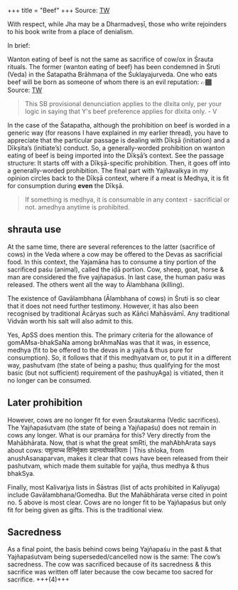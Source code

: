 +++
title = "Beef"
+++
Source: [TW](https://x.com/GhorAngirasa/status/1728965005855658298)

With respect, while Jha may be a Dharmadveṣī, those who write rejoinders to his book write from a place of denialism. 

In brief:

Wanton eating of beef is not the same as sacrifice of cow/ox in Śrauta rituals. The former (wanton eating of beef) has been condemned in Śruti (Veda) in the Śatapatha Brāhmaṇa of the Śuklayajurveda. One who eats beef will be born as someone of whom there is an evil reputation: 👉🏾 Source: [TW](https://wisdomlib.org/hinduism/book/satapatha-brahmana-sanskrit/d/doc1052421.html)

> This SB provisional denunciation applies to the dIxita only, per your logic in saying that Y's beef preference applies for dIxita only. - V

In the case of the Śatapatha, although the prohibition on beef is worded in a generic way (for reasons I have explained in my earlier thread), you have to appreciate that the particular passage is dealing with Dīkșā (initiation) and a Dīkșita’s (initiate’s) conduct. So, a generally-worded prohibition on wanton eating of beef is being imported into the Dīkșā’s context. See the passage structure: It starts off with a Dīkșā-specific prohibition. Then, it goes off into a generally-worded prohibition. The final part with Yajñavalkya in my opinion circles back to the Dīkșā context, where if a meat is Medhya, it is fit for consumption during **even** the Dīkșā.

> If something is medhya, it is consumable in any context - sacrificial or not. amedhya anytime is prohibited.

## shrauta use
At the same time, there are several references to the latter (sacrifice of cows) in the Veda where a cow may be offered to the Devas as sacrificial food. In this context, the Yajamāna has to consume a tiny portion of the sacrificed paśu (animal), called the iḍā portion.  Cow, sheep, goat, horse & man are considered the five yajñapaśus. In last case, the human paśu was released. The others went all the way to Ālambhana (killing).

The existence of Gavālambhana (Ālambhana of cows) in Śruti is so clear that it does not need further testimony. However, it has also been recognised by traditional Ācāryas such as Kāñci Mahāsvāmī. Any traditional Vidvān worth his salt will also admit to this. 

Yes, ApSS does mention this. The primary criteria for the allowance of gomAMsa-bhakSaNa among brAhmaNas was that it was, in essence, medhya (fit to be offered to the devas in a yajña & thus pure for consumption). So, it follows that if this medhyatvam or, to put it in a different way, pashutvam (the state of being a pashu; thus qualifying for the most basic (but not sufficient) requirement of the pashuyAga) is vitiated, then it no longer can be consumed.

## Later prohibition
However, cows are no longer fit for even Śrautakarma (Vedic sacrifices). The Yajñapaśutvam (the state of being a Yajñapaśu) does not remain in cows any longer. What is our pramāṇa for this? Very directly from the Mahābhārata. Now, that is what the great smRti, the mahAbhArata says about cows: पशुत्वाच्च विनिर्मुक्ताः प्रदानायोपकल्पिताः | This shloka, from anushAsanaparvan, makes it clear that cows have been released from their pashutvam, which made them suitable for yajña, thus medhya & thus bhakSya.

Finally, most Kalivarjya lists in Śāstras (list of acts prohibited in Kaliyuga) include Gavālambhana/Gomedha. But the Mahābhārata verse cited in point no. 5 above is most clear. Cows are no longer fit to be Yajñapaśus but only fit for being given as gifts. This is the traditional view.

## Sacredness
As a final point, the basis behind cows being Yajñapaśu in the past & that Yajñapaśutvam being superseded/cancelled now is the same: The cow’s sacredness. The cow was sacrificed because of its sacredness & this sacrifice was written off later because the cow became too sacred for sacrifice. +++(4)+++
